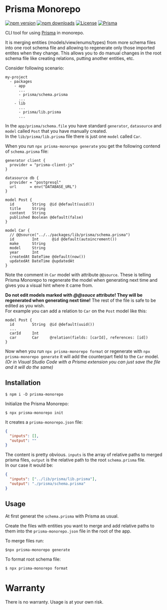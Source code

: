 # Prisma Monorepo

[![npm version][npm-version-src]][npm-version-href]
[![npm downloads][npm-downloads-src]][npm-downloads-href]
[![License][license-src]][license-href]
[![Prisma][prisma-src]][prisma-href]

CLI tool for using [Prisma](https://prisma.io) in monorepo.

It is merging entities (models/view/enums/types) from more schema files into one root schema file and allowing to regenerate only those imported entites when they change. This allows you to do manual changes in the root schema file like creating relations, putting another entities, etc.

Consider following scenario:

```
my-project
  - packages
    - app
      ...
      - prisma/schema.prisma
      ...
    - lib
      ...
      - prisma/lib.prisma
      ...
```

In the `app/prisma/schema.file` you have standard `generator`, `datasource` and `model` called `Post` that you have manually created.  
In the `lib/prisma/lib.prisma` file there is just one `model` called `Car`.

When you run `npx prisma-monorepo generate` you get the following contend of `schema.prisma` file:

```prisma
generator client {
  provider = "prisma-client-js"
}

datasource db {
  provider = "postgresql"
  url      = env("DATABASE_URL")
}

model Post {
  id        String  @id @default(uuid())
  title     String
  content   String
  published Boolean @default(false)
}

model Car {
  // @@source("../../packages/lib/prisma/schema.prisma")
  id        Int      @id @default(autoincrement())
  make      String
  model     String
  year      Int
  createdAt DateTime @default(now())
  updatedAt DateTime @updatedAt
}
```

Note the comment in `Car` model with attribute `@@source`. These is telling Prisma Monorepo to regenerate the model when generating next time and gives you a visual hint where it came from.

**Do not edit models marked with _@@souce_ attribute! They will be regenerated when generating next time!** The rest of the file is safe to be edited as you wish.  
For example you can add a relation to `Car` on the `Post` model like this:

```prisma
model Post {
  id        String  @id @default(uuid())
  ...
  carId     Int
  car       Car     @relation(fields: [carId], references: [id])
}
```

Now when you run `npx prisma-monorepo format` or regenerate with `npx prisma-monorepo generate` it will add the counterpart field to the `Car` model.  
_(Or in Visual Studio Code with a Prisma extension you can just save the file and it will do the same)_

## Installation

`$ npm i -D prisma-monorepo`

Initialize the Prisma Monorepo:

`$ npx prisma-monorepo init`

It creates a `prisma-monorepo.json` file:

```json
{
  "inputs": [],
  "output": ""
}
```

The content is pretty obvious. `inputs` is the array of relative paths to merged prisma files, `output` is the relative path to the root `schema.prisma` file.  
In our case it would be:

```json
{
  "inputs": ["../lib/prisma/lib.prisma"],
  "output": "./prisma/schema.prisma"
}
```

## Usage

At first generat the `schema.prisma` with Prisma as usual.

Create the files with entities you want to merge and add relative paths to them into the `prisma-monorepo.json` file in the root of the app.

To merge files run:

`$npx prisma-monorepo generate`

To format root schema file:

`$ npx prisma-monorepo format`

<!-- Badges -->

[npm-version-src]: https://img.shields.io/npm/v/prisma-monorepo/latest.svg?style=flat&colorA=18181B&colorB=4d53c1
[npm-version-href]: https://npmjs.com/package/prisma-monorepo
[npm-downloads-src]: https://img.shields.io/npm/dm/prisma-monorepo.svg?style=flat&colorA=18181B&colorB=4d53c1
[npm-downloads-href]: https://npmjs.com/package/prisma-monorepo
[license-src]: https://img.shields.io/npm/l/prisma-monorepo.svg?style=flat&colorA=18181B&colorB=4d53c1
[license-href]: https://npmjs.com/package/prisma-monorepo
[prisma-src]: https://img.shields.io/badge/Prisma-000000?style=flat&logo=Prisma&logoColor=white
[prisma-href]: https://prisma.io

# Warranty

There is no warranty. Usage is at your own risk.
